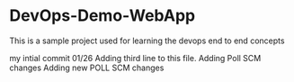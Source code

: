 # DevOps-Demo-WebApp
This is a sample project used for learning the devops end to end concepts

my intial commit 01/26
Adding third line to this file.
Adding Poll SCM changes
Adding new POLL SCM changes
